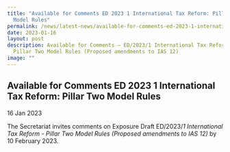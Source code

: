 ```yaml
---
title: "Available for Comments ED 2023 1 International Tax Reform: Pillar Two
  Model Rules"
permalink: /news/latest-news/available-for-comments-ed-2023-1-international-tax-reform-pillar-two-model-rules/
date: 2023-01-16
layout: post
description: Available for Comments – ED/2023/1 International Tax Reform -
  Pillar Two Model Rules (Proposed amendments to IAS 12)
image: ""
---
```

Available for Comments ED 2023 1 International Tax Reform:  Pillar Two Model Rules
--------------------------------------------------------------------------------------------------------------------

16 Jan 2023

The Secretariat invites comments on Exposure Draft ED/2023/_1_ _International Tax Reform - Pillar Two Model Rules (Proposed amendments to IAS 12)_ by 10 February 2023.
